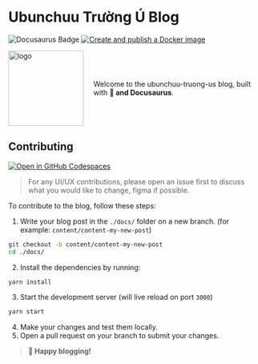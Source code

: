 <h1> <b>Ubunchuu Trường Ú Blog  </b></h1>

![Docusaurus Badge](https://img.shields.io/badge/docusaurus-3.1.1-green) [![Create and publish a Docker image](https://github.com/ubunchuu-truong-us/ubunchuu-truong-us.github.io/actions/workflows/codespaces-image.yml/badge.svg?branch=main)](https://github.com/ubunchuu-truong-us/ubunchuu-truong-us.github.io/actions/workflows/codespaces-image.yml)

<div style="display: flex; align-items: center;">
  <img src="static/img/favicon.ico" width="150" alt="logo">
  <div style="margin-left: 20px">
    <p>Welcome to the ubunchuu-truong-us blog, built with <b>💚 and Docusaurus</b>.</p>
  </div>
</div>

## Contributing

[![Open in GitHub Codespaces](https://github.com/codespaces/badge.svg)](https://codespaces.new/ubunchuu-truong-us/ubunchuu-truong-us.github.io)

> For any UI/UX contributions, please open an issue first to discuss what you would like to change, figma if possible.

To contribute to the blog, follow these steps:

1. Write your blog post in the `./docs/` folder on a new branch. (for example: `content/content-my-new-post`)

```bash
git checkout -b content/content-my-new-post
cd ./docs/
```

2. Install the dependencies by running:

```bash
yarn install
```

3. Start the development server (will live reload on port `3000`)

```bash
yarn start
```

4. Make your changes and test them locally.
5. Open a pull request on your branch to submit your changes.

> **🎉 Happy blogging!**
